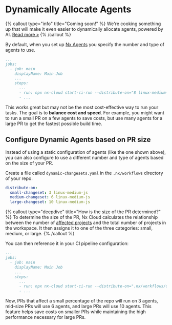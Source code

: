 # Dynamically Allocate Agents

{% callout type="info" title="Coming soon!" %}
We're cooking something up that will make it even easier to dynamically allocate agents, powered by AI. [Read more &raquo;](/ci/concepts/nx-cloud-ai)
{% /callout %}

By default, when you set up [Nx Agents](/ci/features/distribute-task-execution) you specify the number and type of agents to use.

```yaml {% fileName=".github/workflows/main.yaml" highlightLines=[8] %}
...
jobs:
  - job: main
    displayName: Main Job
    ...
    steps:
      ...
      - run: npx nx-cloud start-ci-run --distribute-on="8 linux-medium-js" --stop-agents-after="e2e-ci"
      - ...
```

This works great but may not be the most cost-effective way to run your tasks. The goal is to **balance cost and speed**. For example, you might want to run a small PR on a few agents to save costs, but use many agents for a large PR to get the fastest possible build time.

## Configure Dynamic Agents based on PR size

Instead of using a static configuration of agents (like the one shown above), you can also configure to use a different number and type of agents based on the size of your PR.

Create a file called `dynamic-changesets.yaml` in the `.nx/workflows` directory of your repo.

```yaml {% fileName=".nx/workflows/dynamic-changesets.yaml" %}
distribute-on:
  small-changeset: 3 linux-medium-js
  medium-changeset: 6 linux-medium-js
  large-changeset: 10 linux-medium-js
```

{% callout type="deepdive" title="How is the size of the PR determined?" %}
To determine the size of the PR, Nx Cloud calculates the relationship between the number of [affected projects](/ci/features/affected) and the total number of projects in the workspace. It then assigns it to one of the three categories: small, medium, or large.
{% /callout %}

You can then reference it in your CI pipeline configuration:

```yaml {% fileName=".github/workflows/main.yaml" highlightLines=[8] %}
...
jobs:
  - job: main
    displayName: Main Job
    ...
    steps:
      ...
      - run: npx nx-cloud start-ci-run --distribute-on=".nx/workflows/dynamic-changesets.yaml" --stop-agents-after="e2e-ci"
      - ...
```

Now, PRs that affect a small percentage of the repo will run on 3 agents, mid-size PRs will use 6 agents, and large PRs will use 10 agents. This feature helps save costs on smaller PRs while maintaining the high performance necessary for large PRs.
